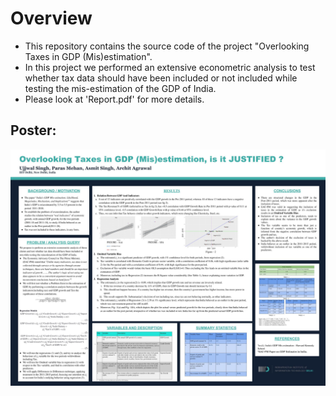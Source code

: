 # Overview

* This repository contains the source code of the project "Overlooking Taxes in GDP (Mis)estimation".
* In this project we performed an extensive econometric analysis to test whether tax data should
have been included or not included while testing the mis-estimation of the GDP of India.
* Please look at 'Report.pdf' for more details.

## Poster:

![Poster](Research_poster.jpg)
